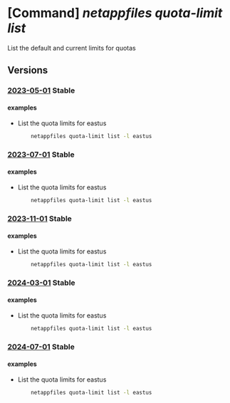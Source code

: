 # [Command] _netappfiles quota-limit list_

List the default and current limits for quotas

## Versions

### [2023-05-01](/Resources/mgmt-plane/L3N1YnNjcmlwdGlvbnMve30vcHJvdmlkZXJzL21pY3Jvc29mdC5uZXRhcHAvbG9jYXRpb25zL3t9L3F1b3RhbGltaXRz/2023-05-01.xml) **Stable**

<!-- mgmt-plane /subscriptions/{}/providers/microsoft.netapp/locations/{}/quotalimits 2023-05-01 -->

#### examples

- List the quota limits for eastus
    ```bash
        netappfiles quota-limit list -l eastus
    ```

### [2023-07-01](/Resources/mgmt-plane/L3N1YnNjcmlwdGlvbnMve30vcHJvdmlkZXJzL21pY3Jvc29mdC5uZXRhcHAvbG9jYXRpb25zL3t9L3F1b3RhbGltaXRz/2023-07-01.xml) **Stable**

<!-- mgmt-plane /subscriptions/{}/providers/microsoft.netapp/locations/{}/quotalimits 2023-07-01 -->

#### examples

- List the quota limits for eastus
    ```bash
        netappfiles quota-limit list -l eastus
    ```

### [2023-11-01](/Resources/mgmt-plane/L3N1YnNjcmlwdGlvbnMve30vcHJvdmlkZXJzL21pY3Jvc29mdC5uZXRhcHAvbG9jYXRpb25zL3t9L3F1b3RhbGltaXRz/2023-11-01.xml) **Stable**

<!-- mgmt-plane /subscriptions/{}/providers/microsoft.netapp/locations/{}/quotalimits 2023-11-01 -->

#### examples

- List the quota limits for eastus
    ```bash
        netappfiles quota-limit list -l eastus
    ```

### [2024-03-01](/Resources/mgmt-plane/L3N1YnNjcmlwdGlvbnMve30vcHJvdmlkZXJzL21pY3Jvc29mdC5uZXRhcHAvbG9jYXRpb25zL3t9L3F1b3RhbGltaXRz/2024-03-01.xml) **Stable**

<!-- mgmt-plane /subscriptions/{}/providers/microsoft.netapp/locations/{}/quotalimits 2024-03-01 -->

#### examples

- List the quota limits for eastus
    ```bash
        netappfiles quota-limit list -l eastus
    ```

### [2024-07-01](/Resources/mgmt-plane/L3N1YnNjcmlwdGlvbnMve30vcHJvdmlkZXJzL21pY3Jvc29mdC5uZXRhcHAvbG9jYXRpb25zL3t9L3F1b3RhbGltaXRz/2024-07-01.xml) **Stable**

<!-- mgmt-plane /subscriptions/{}/providers/microsoft.netapp/locations/{}/quotalimits 2024-07-01 -->

#### examples

- List the quota limits for eastus
    ```bash
        netappfiles quota-limit list -l eastus
    ```
